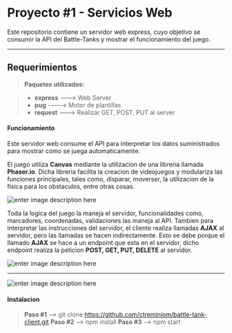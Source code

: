 Proyecto #1 - Servicios Web
===================


Este repositorio contiene un servidor web express, cuyo objetivo se consumir la API del Battle-Tanks y mostrar el funcionamiento del juego.


----------

Requerimientos
-------------


> **Paquetes utilizados:**

> - **express** ---> Web Server
> - **pug** ----> Motor de plantillas
> - **request** ---> Realizar GET, POST, PUT al server

#### <i class="icon-file"></i> Funcionamiento


Este servidor web consume el API para interpretar los datos suministrados para mostrar como se juega automaticamente.

El juego utiliza **Canvas** mediante la utilizacion de una libreria llamada **Phaser.io**. Dicha libreria facilita la creacion de videojuegos y modulariza las funciones principales, tales como, disparar, moverser, la utilizacion de la fisica para los obstaculos, entre otras cosas. 

![enter image description here](https://lh3.googleusercontent.com/-Uma2dAYpXy4/WhJxSYv4m9I/AAAAAAAAjDE/_56CIXQctdAS2yikDPg9RfYe-KNRpDnNACLcBGAs/s0/0.png)

Toda la logica del juego la maneja el servidor, funcionalidades como, marcadores, coordenadas, validaciones las maneja al API. Tambien para interpretar las instrucciones del servidor, el cliente realiza llamadas **AJAX** al servidor, pero las llamadas se hacen indirectamente. Esto se debe porque el llamado **AJAX** se hace a un endpoint que esta en el servidor, dicho endpoint realiza la peticion **POST, GET, PUT, DELETE** al servidor.

![enter image description here](https://lh3.googleusercontent.com/-rRUmsJHKpck/WhJybu4f3AI/AAAAAAAAjDU/ZE007DiOzMg6V1qCjqg6VJ0BHC96RYhMwCLcBGAs/s0/00.png)


----------

![enter image description here](https://lh3.googleusercontent.com/-J4djn_KxBrk/WhJyoy7z1xI/AAAAAAAAjDc/DqzZeQc_bcA3YzLxxhfayVaORrtIm-vnQCLcBGAs/s0/Screenshot+at+2017-11-20+00-13-37.png)


#### <i class="icon-pencil"></i> Instalacion

> **Paso #1** --> git clone https://github.com/ctreminiom/battle-tank-client.git
> **Paso #2** --> npm install
> **Paso #3** --> npm start